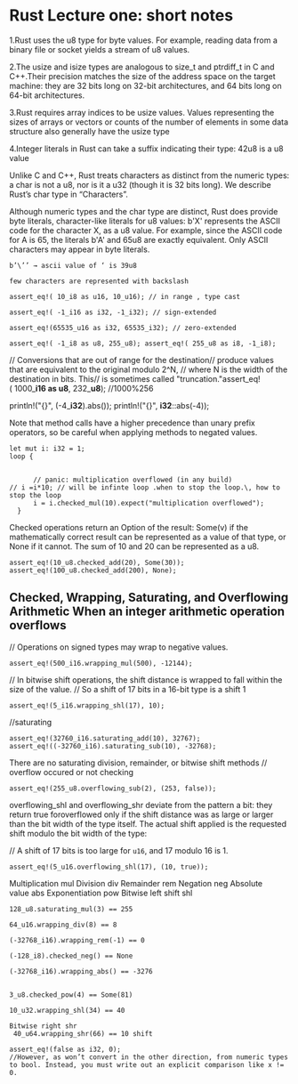 
# Rust Lecture one: short notes
1.Rust uses the u8 type for byte values. For example, reading data from a binary file or socket yields a stream of u8 values.

2.The usize and isize types are analogous to size_t and ptrdiff_t in C and C++.Their precision matches the size of the address space on the target machine: they are 32 bits long on 32-bit architectures, and 64 bits long on 64-bit architectures.

3.Rust requires array indices to be usize values. Values representing the sizes of arrays or vectors or counts of the number of elements in some data structure also generally have the usize type

4.Integer literals in Rust can take a suffix indicating their type: 42u8 is a u8 value

Unlike C and C++, Rust treats characters as distinct from the numeric types: a char is not a u8, nor is it a u32 (though it is 32 bits long). We describe Rust’s char type in “Characters”.

Although numeric types and the char type are distinct, Rust does provide byte literals, character-like literals for u8 values: b'X' represents the ASCII code for the character X, as a u8 value. For example, since the ASCII code for A is 65, the literals b'A' and 65u8 are exactly equivalent. Only ASCII characters may appear in byte literals.
```
b’\’’ → ascii value of ‘ is 39u8

few characters are represented with backslash

assert_eq!( 10_i8 as u16, 10_u16); // in range , type cast

assert_eq!( -1_i16 as i32, -1_i32); // sign-extended 

assert_eq!(65535_u16 as i32, 65535_i32); // zero-extended

assert_eq!( -1_i8 as u8, 255_u8); assert_eq!( 255_u8 as i8, -1_i8);
```

// Conversions that are out of range for the destination// produce values that are equivalent to the original modulo 2^N, // where N is the width of the destination in bits. This// is sometimes called "truncation."assert_eq!( 1000_**i16 as u8**, 232_**u8**); //1000%256

println!("{}", (-4_**i32**).abs()); println!("{}", **i32**::abs(-4));

Note that method calls have a higher precedence than unary prefix operators, so be careful when applying methods to negated values.
```
let mut i: i32 = 1;
loop {


      // panic: multiplication overflowed (in any build)
// i =i*10; // will be infinte loop .when to stop the loop.\, how to stop the loop
      i = i.checked_mul(10).expect("multiplication overflowed");
  }
```

Checked operations return an Option of the result: Some(v) if the mathematically correct result can be represented as a value of that type, or None if it cannot. 
The sum of 10 and 20 can be represented as a u8.
```
assert_eq!(10_u8.checked_add(20), Some(30));
assert_eq!(100_u8.checked_add(200), None);
```

## Checked, Wrapping, Saturating, and Overflowing Arithmetic When an integer arithmetic operation overflows


// Operations on signed types may wrap to negative values.
```
assert_eq!(500_i16.wrapping_mul(500), -12144);
```

// In bitwise shift operations, the shift distance  is wrapped to fall within the size of the value.
// So a shift of 17 bits in a 16-bit type is a shift 1
```
assert_eq!(5_i16.wrapping_shl(17), 10);
```
//saturating
```
assert_eq!(32760_i16.saturating_add(10), 32767);
assert_eq!((-32760_i16).saturating_sub(10), -32768);
```
There are no saturating division, remainder, or bitwise shift methods
// overflow occured or not checking 
```
assert_eq!(255_u8.overflowing_sub(2), (253, false));
```

overflowing_shl and overflowing_shr deviate from the pattern a bit: they return true foroverflowed only if the shift distance was as large or larger than the bit width of the type itself. The actual shift applied is the requested shift modulo the bit width of the type:

// A shift of 17 bits is too large for `u16`, and 17 modulo 16 is 1. 
```
assert_eq!(5_u16.overflowing_shl(17), (10, true));
```
Multiplication mul Division div Remainder rem Negation neg Absolute value abs
Exponentiation pow Bitwise left shift shl
```
128_u8.saturating_mul(3) == 255

64_u16.wrapping_div(8) == 8

(-32768_i16).wrapping_rem(-1) == 0

(-128_i8).checked_neg() == None

(-32768_i16).wrapping_abs() == -3276


3_u8.checked_pow(4) == Some(81)

10_u32.wrapping_shl(34) == 40

Bitwise right shr
 40_u64.wrapping_shr(66) == 10 shift

assert_eq!(false as i32, 0);
//However, as won’t convert in the other direction, from numeric types to bool. Instead, you must write out an explicit comparison like x != 0.

```

